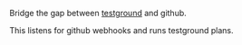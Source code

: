 Bridge the gap between [testground](https://github.com/testground/testground) and github.

This listens for github webhooks and runs testground plans.
